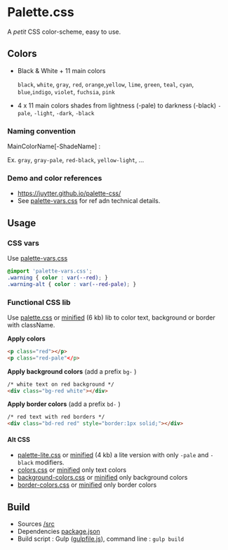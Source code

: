 # Palette.css

A *petit* CSS color-scheme, easy to use.

## Colors

- Black & White +  11 main colors 

  `black`, `white`, `gray`, `red`, `orange`,`yellow`, `lime`, `green`, `teal`, `cyan`, `blue`,`indigo`, `violet`, `fuchsia`, `pink`

- 4 x 11 main colors shades  from lightness (-pale) to darkness (-black) `-pale`, `-light`, `-dark`, `-black`

### Naming convention 

MainColorName[-ShadeName] : 

Ex. `gray`, `gray-pale`, `red-black`, `yellow-light`,  ...

### Demo and color references

-  <https://juytter.github.io/palette-css/>
- See [palette-vars.css](src/palette-vars.css) for ref adn technical details.

## Usage

### CSS vars

Use [palette-vars.css](css/palette-vars.css)

```css
@import 'palette-vars.css';
.warning { color : var(--red); }
.warning-alt { color : var(--red-pale); }
```

### Functional CSS lib

Use [palette.css](css/palette.css) or [minified](css/min/palette.min.css) (6 kb) lib to color text, background or border with className.

**Apply colors**

```html
<p class="red"></p>
<p class="red-pale"</p>
```

**Apply background colors**  (add a prefix `bg-` ) 

```html
/* white text on red background */
<div class="bg-red white"></div>
```

**Apply border colors**  (add a prefix `bd-` ) 

```html
/* red text with red borders */
<div class="bd-red red" style="border:1px solid;"></div>
```

#### Alt CSS

- [palette-lite.css](css/palette-lite.css) or [minified](css/min/palette-lite.min.css) (4 kb)  a lite version with only `-pale` and  `-black`  modifiers.
- [colors.css](css/colors.css) or [minified](css/min/colors.min.css) only text colors
- [background-colors.css](css/background-colors.css) or [minified](css/min/background-colors.min.css) only background colors
- [border-colors.css](css/border-colors.css) or [minified](css/min/border-colors.min.css) only border colors


## Build   

- Sources [/src](/src)
- Dependencies [package.json](package.json)
- Build script :  Gulp ([gulpfile.js](gulpfile.js)), command line :  `gulp build`
